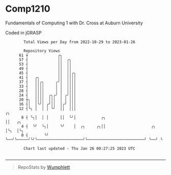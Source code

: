 # Comp1210
Fundamentals of Computing 1 with Dr. Cross at Auburn University

Coded in jGRASP

```
        Total Views per Day from 2022-10-29 to 2023-01-26

        Repository Views
      61 ┼             ╭╮
      57 ┤             ││  ╭╮
      53 ┤             ││  ││
      49 ┤             ││  ││
      45 ┤             ││  ││╭╮
      41 ┤   ╭╮        ││  ││││
      37 ┤   ││╭╮     ╭╯│  ││││
      33 ┤   ││││     │ │  ││││
      28 ┤   ││││     │ │  ││││
      24 ┤   ││││  ╭╮╭╯ │ ╭╯│││
      20 ┼╮  ││││  │││  │ │ │││
      16 ┤│  │╰╯│ ╭╯││  │╭╯ │││
      12 ┤╰╮ │  │ │ ╰╯  ││  │││                                                            ╭╮
       8 ┤ ╰╮│  │ │     ││  ╰╯│           ╭╮                                               ││   ╭╮
       4 ┤  ╰╯  ╰╮│     ╰╯    │  ╭╮     ╭╮││                    ╭╮                         │╰╮  │╰╮
       0 ┤       ╰╯           ╰──╯╰─────╯╰╯╰────────────────────╯╰─────────────────────────╯ ╰──╯ ╰

        Chart last updated - Thu Jan 26 00:27:25 2023 UTC
        
```

---

> RepoStats by [Wumphlett](https://github.com/Wumphlett)
